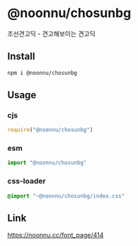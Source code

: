 # @noonnu/chosunbg
조선견고딕 - 견고해보이는 견고딕

## Install
```sh
npm i @noonnu/chosunbg
```
## Usage
### cjs
```js
require("@noonnu/chosunbg")
```
### esm
```js
import "@noonnu/chosunbg"
```
### css-loader
```css
@import "~@noonnu/chosunbg/index.css"
```

## Link
https://noonnu.cc/font_page/414